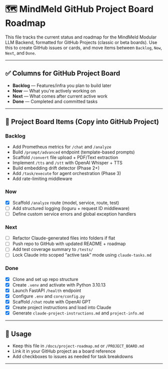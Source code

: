 
# 🗺️ MindMeld GitHub Project Board Roadmap

This file tracks the current status and roadmap for the MindMeld Modular LLM Backend, formatted for GitHub Projects (classic or beta boards). Use this to create GitHub issues or cards, and move items between `Backlog`, `Now`, `Next`, and `Done`.

---

## ✅ Columns for GitHub Project Board

- **Backlog** — Features/infra you plan to build later
- **Now** — What you're actively working on
- **Next** — What comes after current active work
- **Done** — Completed and committed tasks

---

## 🧱 Project Board Items (Copy into GitHub Project)

### Backlog
- Add Prometheus metrics for `/chat` and `/analyze`
- Build `/prompt/advanced` endpoint (template-based prompts)
- Scaffold `/convert` file upload + PDF/Text extraction
- Implement `/tts` and `/stt` with OpenAI Whisper + TTS
- Build embedding drift detector (Phase 2+)
- Add `/task/execute` for agent orchestration (Phase 3)
- Add rate-limiting middleware

### Now
- [x] Scaffold `/analyze` route (model, service, route, test)
- [ ] Add structured logging (loguru + request ID middleware)
- [ ] Define custom service errors and global exception handlers

### Next
- [ ] Refactor Claude-generated files into folders if flat
- [ ] Push repo to GitHub with updated README + roadmap
- [ ] Add test coverage summary to `/tests/`
- [ ] Lock Claude into scoped “active task” mode using `claude-tasks.md`

### Done
- [x] Clone and set up repo structure
- [x] Create `.venv` and activate with Python 3.10.13
- [x] Launch FastAPI `/health` endpoint
- [x] Configure `.env` and `core/config.py`
- [x] Scaffold `/chat` route with OpenAI GPT
- [x] Create project instructions and load into Claude
- [x] Generate `claude-project-instructions.md` and `project-info.md`

---

## 📌 Usage

- Keep this file in `/docs/project-roadmap.md` or `/PROJECT_BOARD.md`
- Link it in your GitHub project as a board reference
- Add checkboxes to issues as needed for task breakdowns

---

